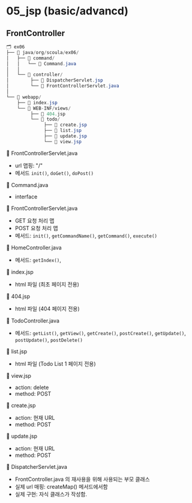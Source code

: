 # 05_jsp (basic/advancd)
## FrontController

```java
🗂️ ex06
├── 📁 java/org/scoula/ex06/
│   ├── 📁 command/
│   │   └── 📄 Command.java
│   │ 
│   └── 📁 controller/
│        ├── 📄 DispatcherServlet.jsp
│        └── 📄 FrontControllerServlet.java
│
└── 📁 webapp/
    ├── 📄 index.jsp
    └── 📁 WEB-INF/views/
         ├── 📄 404.jsp
         └── 📁 todo/
              ├── 📄 create.jsp
              ├── 📄 list.jsp
              ├── 📄 update.jsp
              └── 📄 view.jsp
```

📄 FrontControllerServlet.java
- url 맵핑: "/"
- 메서드 `init()`, `doGet()`, `doPost()`

📄 Command.java
- interface

📄 FrontControllerServlet.java
- GET 요청 처리 맵
- POST 요청 처리 맵
- 메서드: `init()`, `getCommandName()`, `getCommand()`, `execute()`

📄 HomeController.java
- 메서드: `getIndex()`, 

📄 index.jsp
- html 파일 (최초 페이지 전용)

📄 404.jsp
- html 파일 (404 페이지 전용)

📄 TodoController.java
- 메서드: `getList()`, `getView()`, `getCreate()`, `postCreate()`, `getUpdate()`, `postUpdate()`, `postDelete()`

📄 list.jsp
- html 파일 (Todo List 1 페이지 전용)

📄 view.jsp
- action: delete
- method: POST

📄 create.jsp
- action: 현재 URL
- method: POST

📄 update.jsp
- action: 현재 URL
- method: POST

📄 DispatcherServlet.java
- FrontController.java 의 재사용을 위해 사용되는 부모 클래스
- 실제 url 매핑: createMap() 메서드에서함
- 실제 구현: 자식 클래스가 작성함.
